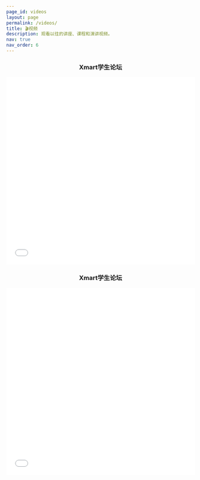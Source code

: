 ```yaml
---
page_id: videos
layout: page
permalink: /videos/
title: 🎬视频
description: 观看以往的讲座、课程和演讲视频。
nav: true
nav_order: 6
---
```



<div align="center">
<h3> Xmart学生论坛 </h3> 
<iframe src="//player.bilibili.com/player.html?bvid=BV1qihreEE6L&page=1" scrolling="no" border="0" frameborder="no" framespacing="0" allowfullscreen="true" width="100%" height="500"> </iframe>
</div>


<div align="center">
<h3> Xmart学生论坛 </h3> 
<iframe src="//player.bilibili.com/player.html?bvid=BV1FJ4m137ZB&page=1" scrolling="no" border="0" frameborder="no" framespacing="0" allowfullscreen="true" width="100%" height="500"> </iframe>
</div>
